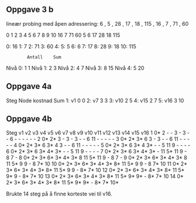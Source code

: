 ## Oppgave 3 b
lineær probing med åpen adressering:
6 , 5 , 28 , 17 , 18 , 115 , 16 , 7 , 71 , 60

0   1   2   3   4   5   6   7   8   9   10
16  7   71  60      5   6   17  28  18  115

0: 16
1: 7
2: 71
3: 60
4:
5: 5
6: 6
7: 17
8: 28
9: 18
10: 115

            Antall    Sum
Nivå 0:       1       1
Nivå 1:       2       3
Nivå 2:       4       7
Nivå 3:       8       15
Nivå 4:       5       20

## Oppgave 4a

Steg    Node    kostnad   Sum
1:      v1      0         0
2:      v7      3         3
3:      v10     2         5
4:      v15     2         7
5:      v16     3         10

## Oppgave 4b

Steg    v1    v2    v3    v4    v5    v6    v7    v8    v9    v10   v11   v12   v13   v14   v15   v16
1       0*    2     -     -     3     -     3     -     -     6     -     -     -     -     -     -
2       0*    2*    3     -     3     -     3     -     -     6     11    -     -     -     -     -
3       0*    2*    3*    6     3     -     3     -     -     6     11    -     -     -     -     -
4       0*    2*    3*    6     3*    4     3     -     -     6     11    -     -     -     -     -
5       0*    2*    3*    6     3*    4     3*    -     -     5     11    9     -     -     -     -
6       0*    2*    3*    6     3*    4*    3*    -     -     5     11    9     -     -     -     -
7       0*    2*    3*    6     3*    4*    3*    -     11    5*    11    9     -     8     7     -
8       0*    2*    3*    6*    3*    4*    3*    8     11    5*    11    9     -     8     7     -
9       0*    2*    3*    6*    3*    4*    3*    8     11    5*    9     9     -     8     7*    10
10      0*    2*    3*    6*    3*    4*    3*    8*    11    5*    9     9     -     8     7*    10
11      0*    2*    3*    6*    3*    4*    3*    8*    11    5*    9     9     -     8*    7*    10
12      0*    2*    3*    6*    3*    4*    3*    8*    11    5*    9*    9     -     8*    7*    10
13      0*    2*    3*    6*    3*    4*    3*    8*    11    5*    9*    9*    -     8*    7*    10
14      0*    2*    3*    6*    3*    4*    3*    8*    11    5*    9*    9*    -     8*    7*    10*



Brukte 14 steg på å finne korteste vei til v16.